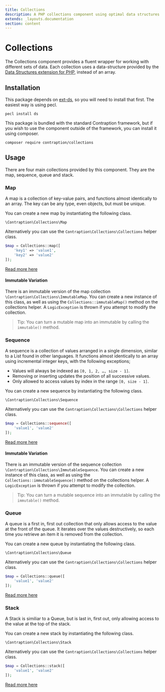 ```yaml
---
title: Collections
description: A PHP collections component using optimal data structures
extends: _layouts.documentation
section: content
---
```


# Collections

The Collections component provides a fluent wrapper for working with different sets of data. Each collection uses a 
data-structure provided by the [Data Structures extension for PHP](https://www.php.net/manual/en/book.ds.php), instead of
an array.

## Installation

This package depends on [ext-ds](https://www.php.net/manual/en/ds.installation.php), so you will need to install that 
first. The easiest way is using pecl.
                        
```
pecl install ds
```

This package is bundled with the standard Contraption framework, but if you wish to use the component outside of the
framework, you can install it using composer.

```
composer require contraption/collections
```

## Usage

There are four main collections provided by this component. They are the map, sequence, queue and stack.

### Map

A map is a collection of key-value pairs, and functions almost identically to an array. The key can be any type, even objects,
but must be unique.

You can create a new map by instantiating the following class.

```
\Contraption\Collections\Map
```

Alternatively you can use the `Contraption\Collections\Collections` helper class.

```php
$map = Collections::map([
    'key1' => 'value1',
    'key2' => 'value2'
]);
```

[Read more here](/docs/collections/maps)

#### Immutable Variation

There is an immutable version of the map collection `\Contraption\Collections\ImmutableMap`. You can create a new
instance of this class, as well as using the `Collections::immutableMap()` method on the collections helper. A
`LogicException` is thrown if you attempt to modify the collection.

> Tip: You can turn a mutable map into an immutable by calling the `immutable()` method.

### Sequence

A sequence is a collection of values arranged in a single dimension, similar to a List found in other languages. It 
functions almost identically to an array using incremental integer keys, with the following exceptions;

- Values will always be indexed as `[0, 1, 2, …, size - 1]`.
- Removing or inserting updates the position of all successive values.
- Only allowed to access values by index in the range `[0, size - 1]`.
 
You can create a new sequence by instantiating the following class.

```
\Contraption\Collections\Sequence
```

Alternatively you can use the `Contraption\Collections\Collections` helper class.

```php
$map = Collections::sequence([
    'value1', 'value2'
]);
```

[Read more here](/docs/collections/sequences)

#### Immutable Variation

There is an immutable version of the sequence collection `\Contraption\Collections\ImmutableSequence`. You can create a new
instance of this class, as well as using the `Collections::immutableSequence()` method on the collections helper. A
`LogicException` is thrown if you attempt to modify the collection.

> Tip: You can turn a mutable sequence into an immutable by calling the `immutable()` method.

### Queue

A queue is a first in, first out collection that only allows access to the value at the front of the queue. It iterates
over the values destructively, so each time you retrieve an item it is removed from the collection.

You can create a new queue by instantiating the following class.

```
\Contraption\Collections\Queue
```

Alternatively you can use the `Contraption\Collections\Collections` helper class.

```php
$map = Collections::queue([
    'value1', 'value2'
]);
```

[Read more here](/docs/collections/queues)

### Stack

A Stack is similiar to a Queue, but is last in, first out, only allowing access to the value at the top of the stack.

You can create a new stack by instantiating the following class.

```
\Contraption\Collections\Stack
```

Alternatively you can use the `Contraption\Collections\Collections` helper class.

```php
$map = Collections::stack([
    'value1', 'value2'
]);
```

[Read more here](/docs/collections/stacks)
